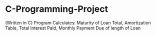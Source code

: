 # C-Programming-Project
(Written in C) Program Calculates: Maturity of Loan Total, Amortization Table, Total Interest Paid, Monthly Payment Due of length of Loan
